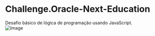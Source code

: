 # Challenge.Oracle-Next-Education

Desafio básico de lógica de programação usando JavaScript.
<br>
![Image](https://github.com/user-attachments/assets/7c0101b0-801c-40ca-998a-cb545e88d70d)
